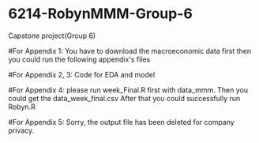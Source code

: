 # 6214-RobynMMM-Group-6
Capstone project(Group 6)

#For Appendix 1: You have to download the macroeconomic data first then you could run the following appendix's files

#For Appendix 2, 3: Code for EDA and model

#For Appendix 4: please run week_Final.R first with data_mmm. Then you could get the data_week_final.csv After that you could successfully run Robyn.R

#For Appendix 5: Sorry, the output file has been deleted for company privacy.

